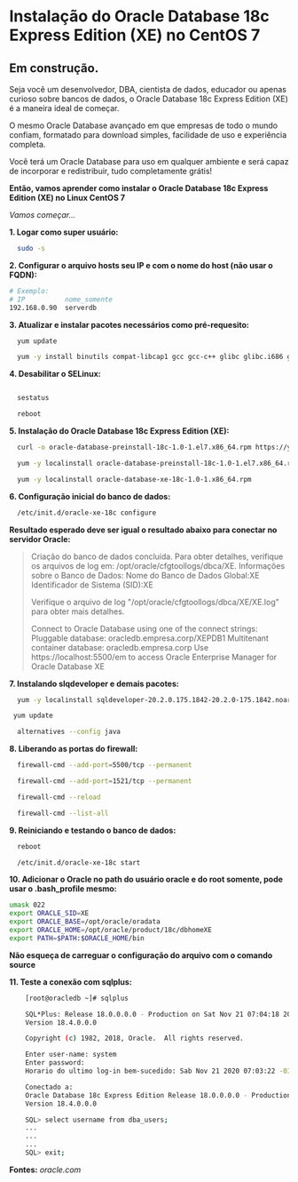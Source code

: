 # Instalação do Oracle Database 18c Express Edition (XE) no CentOS 7

## Em construção.

Seja você um desenvolvedor, DBA, cientista de dados, educador ou apenas curioso sobre bancos de dados, o Oracle Database 18c Express Edition (XE) é a maneira ideal de começar. 

O mesmo Oracle Database avançado em que empresas de todo o mundo confiam, formatado para download simples, facilidade de uso e experiência completa. 

Você terá um Oracle Database para uso em qualquer ambiente e será capaz de incorporar e redistribuir, tudo completamente grátis!

**Então, vamos aprender como instalar o Oracle Database 18c Express Edition (XE) no Linux CentOS 7**

*Vamos começar...*


**1. Logar como super usuário:**

```bash
  sudo -s
```

**2. Configurar o arquivo hosts seu IP e com o nome do host (não usar o FQDN):**

```bash 
# Exemplo:
# IP          nome_somente
192.168.0.90  serverdb
```

**3. Atualizar e instalar pacotes necessários como pré-requesito:**

```bash
  yum update
```

```bash
  yum -y install binutils compat-libcap1 gcc gcc-c++ glibc glibc.i686 glibc-devel glibc.i686 ksh libaio libaio.i686 libaio-devel libaio-devel.i686 libgcc libgcc.i686 libstdc++ libstdc++l7.i686 libstdc++-devel libstdc++-devel.i686 compat-libstdc++-33 compat-libstdc++-33.i686 libXi libXi.i686 libXtst libXtst.i686 make sysstat
```


**4. Desabilitar o SELinux:**

```bash

  sestatus
```

```bash
  reboot 
```

**5. Instalação do Oracle Database 18c Express Edition (XE):**

```bash  
  curl -o oracle-database-preinstall-18c-1.0-1.el7.x86_64.rpm https://yum.oracle.com/repo/OracleLinux/OL7/latest/x86_64/getPackage/oracle-database-preinstall-18c-1.0-1.el7.x86_64.rpm
```

```bash
  yum -y localinstall oracle-database-preinstall-18c-1.0-1.el7.x86_64.rpm 
```

```bash
  yum -y localinstall oracle-database-xe-18c-1.0-1.x86_64.rpm 
```


**6. Configuração inicial do banco de dados:**

```bash
  /etc/init.d/oracle-xe-18c configure
```
  
  **Resultado esperado deve ser igual o resultado abaixo para conectar no servidor Oracle:**
  
>  Criação do banco de dados concluída. Para obter detalhes, verifique os arquivos de log em:
 /opt/oracle/cfgtoollogs/dbca/XE.
Informações sobre o Banco de Dados:
Nome do Banco de Dados Global:XE
Identificador de Sistema (SID):XE
>
>Verifique o arquivo de log "/opt/oracle/cfgtoollogs/dbca/XE/XE.log" para obter mais detalhes.
>
>Connect to Oracle Database using one of the connect strings:
>     Pluggable database: oracledb.empresa.corp/XEPDB1
>     Multitenant container database: oracledb.empresa.corp
>Use https://localhost:5500/em to access Oracle Enterprise Manager for Oracle Database XE


**7. Instalando slqdeveloper e demais pacotes:**

```bash
  yum -y localinstall sqldeveloper-20.2.0.175.1842-20.2.0-175.1842.noarch.rpm jdk-8u271-linux-x64.rpm
```

```bash
 yum update 
```

```bash
  alternatives --config java
```

**8. Liberando as portas do firewall:**

```bash
  firewall-cmd --add-port=5500/tcp --permanent 
```

```bash
  firewall-cmd --add-port=1521/tcp --permanent 
```

```bash
  firewall-cmd --reload
```

```bash
  firewall-cmd --list-all
```


**9. Reiniciando e testando o banco de dados:**

```bash
  reboot 
```

```bash
  /etc/init.d/oracle-xe-18c start
```


**10. Adicionar o Oracle no path do **usuário oracle** e do **root** somente, pode usar o .bash_profile mesmo:**

```bash
umask 022
export ORACLE_SID=XE
export ORACLE_BASE=/opt/oracle/oradata
export ORACLE_HOME=/opt/oracle/product/18c/dbhomeXE
export PATH=$PATH:$ORACLE_HOME/bin
```


**Não esqueça de carreguar o configuração do arquivo com o comando source**


**11. Teste a conexão com sqlplus:**

```bash
	[root@oracledb ~]# sqlplus

	SQL*Plus: Release 18.0.0.0.0 - Production on Sat Nov 21 07:04:18 2020
	Version 18.4.0.0.0

	Copyright (c) 1982, 2018, Oracle.  All rights reserved.

	Enter user-name: system
	Enter password: 
	Horario do ultimo log-in bem-sucedido: Sab Nov 21 2020 07:03:22 -03:00

	Conectado a:
	Oracle Database 18c Express Edition Release 18.0.0.0.0 - Production
	Version 18.4.0.0.0

	SQL> select username from dba_users;
	...
	...
	...
	SQL> exit;
``` 


**Fontes:**
*oracle.com*
